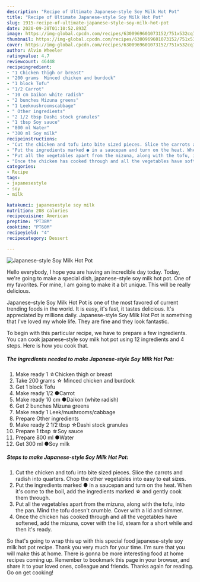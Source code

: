 ```yaml
---
description: "Recipe of Ultimate Japanese-style Soy Milk Hot Pot"
title: "Recipe of Ultimate Japanese-style Soy Milk Hot Pot"
slug: 1915-recipe-of-ultimate-japanese-style-soy-milk-hot-pot
date: 2020-09-28T01:10:52.893Z
image: https://img-global.cpcdn.com/recipes/6300969601073152/751x532cq70/japanese-style-soy-milk-hot-pot-recipe-main-photo.jpg
thumbnail: https://img-global.cpcdn.com/recipes/6300969601073152/751x532cq70/japanese-style-soy-milk-hot-pot-recipe-main-photo.jpg
cover: https://img-global.cpcdn.com/recipes/6300969601073152/751x532cq70/japanese-style-soy-milk-hot-pot-recipe-main-photo.jpg
author: Alvin Wheeler
ratingvalue: 4.7
reviewcount: 46448
recipeingredient:
- "1 Chicken thigh or breast"
- "200 grams  Minced chicken and burdock"
- "1 block Tofu"
- "1/2 Carrot"
- "10 cm Daikon white radish"
- "2 bunches Mizuna greens"
- "1 Leekmushroomscabbage"
- " Other ingredients"
- "2 1/2 tbsp Dashi stock granules"
- "1 tbsp Soy sauce"
- "800 ml Water"
- "300 ml Soy milk"
recipeinstructions:
- "Cut the chicken and tofu into bite sized pieces. Slice the carrots and radish into quarters. Chop the other vegetables into easy to eat sizes."
- "Put the ingredients marked ● in a saucepan and turn on the heat. When it&#39;s come to the boil, add the ingredients marked ☆ and gently cook them through."
- "Put all the vegetables apart from the mizuna, along with the tofu, into the pan. Mind the tofu doesn&#39;t crumble. Cover with a lid and simmer."
- "Once the chicken has cooked through and all the vegetables have softened, add the mizuna, cover with the lid, steam for a short while and then it&#39;s ready."
categories:
- Recipe
tags:
- japanesestyle
- soy
- milk

katakunci: japanesestyle soy milk 
nutrition: 208 calories
recipecuisine: American
preptime: "PT38M"
cooktime: "PT60M"
recipeyield: "4"
recipecategory: Dessert

---
```



![Japanese-style Soy Milk Hot Pot](https://img-global.cpcdn.com/recipes/6300969601073152/751x532cq70/japanese-style-soy-milk-hot-pot-recipe-main-photo.jpg)

Hello everybody, I hope you are having an incredible day today. Today, we're going to make a special dish, japanese-style soy milk hot pot. One of my favorites. For mine, I am going to make it a bit unique. This will be really delicious.



Japanese-style Soy Milk Hot Pot is one of the most favored of current trending foods in the world. It is easy, it's fast, it tastes delicious. It's appreciated by millions daily. Japanese-style Soy Milk Hot Pot is something that I've loved my whole life. They are fine and they look fantastic.


To begin with this particular recipe, we have to prepare a few ingredients. You can cook japanese-style soy milk hot pot using 12 ingredients and 4 steps. Here is how you cook that.

<!--inarticleads1-->

##### The ingredients needed to make Japanese-style Soy Milk Hot Pot:

1. Make ready 1 ☆Chicken thigh or breast
1. Take 200 grams ☆ Minced chicken and burdock
1. Get 1 block Tofu
1. Make ready 1/2 ●Carrot
1. Make ready 10 cm ●Daikon (white radish)
1. Get 2 bunches Mizuna greens
1. Make ready 1 Leek/mushrooms/cabbage
1. Prepare  Other ingredients
1. Make ready 2 1/2 tbsp ☆Dashi stock granules
1. Prepare 1 tbsp ☆Soy sauce
1. Prepare 800 ml ●Water
1. Get 300 ml ●Soy milk




<!--inarticleads2-->

##### Steps to make Japanese-style Soy Milk Hot Pot:

1. Cut the chicken and tofu into bite sized pieces. Slice the carrots and radish into quarters. Chop the other vegetables into easy to eat sizes.
1. Put the ingredients marked ● in a saucepan and turn on the heat. When it&#39;s come to the boil, add the ingredients marked ☆ and gently cook them through.
1. Put all the vegetables apart from the mizuna, along with the tofu, into the pan. Mind the tofu doesn&#39;t crumble. Cover with a lid and simmer.
1. Once the chicken has cooked through and all the vegetables have softened, add the mizuna, cover with the lid, steam for a short while and then it&#39;s ready.




So that's going to wrap this up with this special food japanese-style soy milk hot pot recipe. Thank you very much for your time. I'm sure that you will make this at home. There is gonna be more interesting food at home recipes coming up. Remember to bookmark this page in your browser, and share it to your loved ones, colleague and friends. Thanks again for reading. Go on get cooking!
